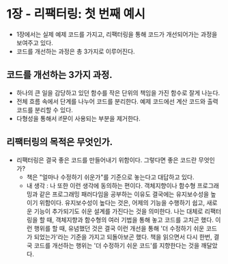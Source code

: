 # 1장 - 리팩터링: 첫 번째 예시

- 1장에서는 실제 예제 코드를 가지고, 리팩터링을 통해 코드가 개선되어가는 과정을 보여주고 있다.
- 코드를 개선하는 과정은 총 3가지로 이루어진다.

## 코드를 개선하는 3가지 과정.

- 하나의 큰 일을 감당하고 있던 함수를 작은 단위의 책임을 가진 함수로 잘게 나눈다.
- 전체 흐름 속에서 단계를 나누어 코드를 분리한다. 예제 코드에선 계산 코드와 출력 코드를 분리할 수 있다.
- 다형성을 통해서 if문이 사용되는 부분을 제거한다.

## 리팩터링의 목적은 무엇인가.

- 리팩터링은 결국 좋은 코드를 만들어내기 위함이다. 그렇다면 좋은 코드란 무엇인가?
  - 책은 "얼마나 수정하기 쉬운가"를 기준으로 놓는다고 대답하고 있다.
  - 내 생각 : 나 또한 이런 생각에 동의하는 편이다. 객체지향이나 함수형 프로그래밍과 같은 프로그래밍 패러다임을 공부하는 이유도 결국에는 유지보수성을 높이기 위함이다. 유지보수성이 높다는 것은, 어제의 기능을 수행하기 쉽고, 새로운 기능이 추가되기도 쉬운 설계를 가진다는 것을 의미한다. 나는 대체로 리팩터링을 할 때, 객체지향과 함수형의 여러 기법을 통해 놓고 코드를 고치곤 했다. 이런 행위를 할 때, 유념했던 것은 결국 이런 개선을 통해 '더 수정하기 쉬운 코드가 되었는가'라는 기준을 가지고 되돌아보곤 했다. 책을 읽으면서 다시 한번, 결국 코드를 개선하는 행위는 '더 수정하기 쉬운 코드'를 지향한다는 것을 깨달았다.
